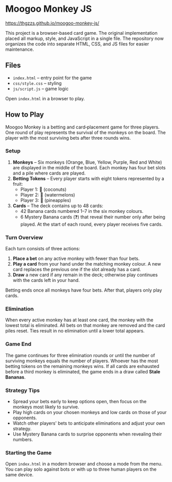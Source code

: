 # Moogoo Monkey JS

https://thgzzs.github.io/moogoo-monkey-js/

This project is a browser-based card game. The original implementation placed all markup, style, and JavaScript in a single file. The repository now organizes the code into separate HTML, CSS, and JS files for easier maintenance.

## Files
- `index.html` – entry point for the game
- `css/style.css` – styling
- `js/script.js` – game logic

Open `index.html` in a browser to play.

## How to Play

Moogoo Monkey is a betting and card‑placement game for three players. One
round of play represents the survival of the monkeys on the board. The player
with the most surviving bets after three rounds wins.

### Setup

1. **Monkeys** – Six monkeys (Orange, Blue, Yellow, Purple, Red and White) are
   displayed in the middle of the board. Each monkey has four bet slots and a
   pile where cards are played.
2. **Betting Tokens** – Every player starts with eight tokens represented by a
   fruit:
   - Player&nbsp;1: 🥥 (coconuts)
   - Player&nbsp;2: 🍉 (watermelons)
   - Player&nbsp;3: 🍍 (pineapples)
3. **Cards** – The deck contains up to 48 cards:
   - 42 Banana cards numbered 1–7 in the six monkey colours.
   - 6 Mystery Banana cards (❓) that reveal their number only after being
     played.
   At the start of each round, every player receives five cards.

### Turn Overview

Each turn consists of three actions:

1. **Place a bet** on any active monkey with fewer than four bets.
2. **Play a card** from your hand under the matching monkey colour. A new card
   replaces the previous one if the slot already has a card.
3. **Draw** a new card if any remain in the deck; otherwise play continues with
   the cards left in your hand.

Betting ends once all monkeys have four bets. After that, players only play
cards.

### Elimination

When every active monkey has at least one card, the monkey with the lowest total
is eliminated. All bets on that monkey are removed and the card piles reset.
Ties result in no elimination until a lower total appears.

### Game End

The game continues for three elimination rounds or until the number of surviving
monkeys equals the number of players. Whoever has the most betting tokens on the
remaining monkeys wins. If all cards are exhausted before a third monkey is
eliminated, the game ends in a draw called **Stale Bananas**.

### Strategy Tips

- Spread your bets early to keep options open, then focus on the monkeys most
  likely to survive.
- Play high cards on your chosen monkeys and low cards on those of your
  opponents.
- Watch other players' bets to anticipate eliminations and adjust your own
  strategy.
- Use Mystery Banana cards to surprise opponents when revealing their numbers.

### Starting the Game

Open `index.html` in a modern browser and choose a mode from the menu. You can
play solo against bots or with up to three human players on the same device.
